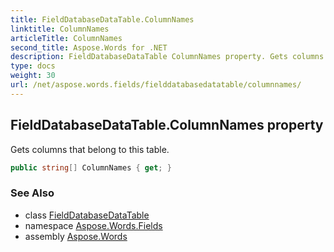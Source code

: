 ```yaml
---
title: FieldDatabaseDataTable.ColumnNames
linktitle: ColumnNames
articleTitle: ColumnNames
second_title: Aspose.Words for .NET
description: FieldDatabaseDataTable ColumnNames property. Gets columns that belong to this table in C#.
type: docs
weight: 30
url: /net/aspose.words.fields/fielddatabasedatatable/columnnames/
---
```

## FieldDatabaseDataTable.ColumnNames property

Gets columns that belong to this table.

```csharp
public string[] ColumnNames { get; }
```

### See Also

* class [FieldDatabaseDataTable](../)
* namespace [Aspose.Words.Fields](../../fielddatabasedatatable/)
* assembly [Aspose.Words](../../../)
